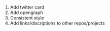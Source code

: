 1. Add twitter card
2. Add opengraph
3. Consistent style
4. Add links/discriptions to other repos/projects

